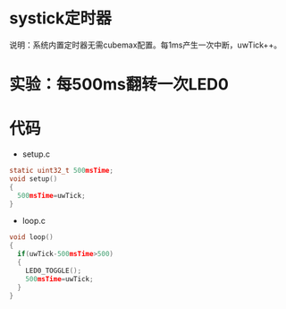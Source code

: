 # systick定时器
说明：系统内置定时器无需cubemax配置。每1ms产生一次中断，uwTick++。
# 实验：每500ms翻转一次LED0
# 代码
- setup.c
```C
static uint32_t 500msTime;
void setup()
{
  500msTime=uwTick;
}
```
- loop.c
```C
void loop()
{
  if(uwTick-500msTime>500)
  {
    LED0_TOGGLE();
    500msTime=uwTick;
  }
}
```
